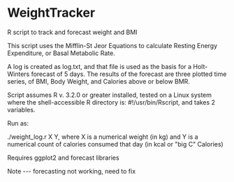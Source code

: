 # WeightTracker
R script to track and forecast weight and BMI

This script uses the Mifflin-St Jeor Equations to calculate Resting Energy Expenditure, or Basal Metabolic Rate. 

A log is created as log.txt, and that file is used as the basis for a Holt-Winters forecast of 5 days. The results of the forecast are three plotted time series, of BMI, Body Weight, and Calories above or below BMR.

Script assumes R v. 3.2.0 or greater installed, tested on a Linux system where the shell-accessible R directory is:
 #!/usr/bin/Rscript, and takes 2 variables.

Run as:

./weight_log.r X Y, where X is a numerical weight (in kg) and Y is a numerical count of calories consumed that day (in kcal or "big C" Calories)


Requires ggplot2 and forecast libraries


Note --- forecasting not working, need to fix

